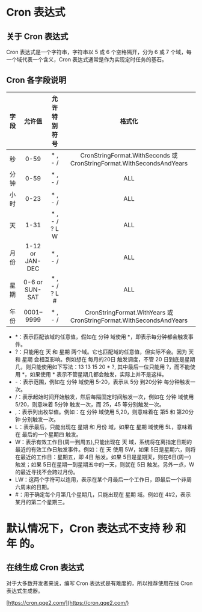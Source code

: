 # Cron 表达式

## 关于 Cron 表达式
Cron 表达式是一个字符串，字符串以 5 或 6 个空格隔开，分为 6 或 7 个域，每一个域代表一个含义，Cron 表达式通常是作为实现定时任务的基石。


## Cron 各字段说明
|字段	|允许值	|允许特别符号	|格式化|
|:---------:|:-----:|:---------:|:--------------------------------------------------------:|
|秒      	|0-59	|\* , - /	|CronStringFormat.WithSeconds 或 CronStringFormat.WithSecondsAndYears|
|分钟      	|0-59	|\* , - /	|ALL|
|小时      	|0-23	|\* , - /	|ALL|
|天      	|1-31	|\* , - / ? L W	|ALL|
|月份      	|1-12 or JAN-DEC	|\* , - /	|ALL|
|星期      	|0-6 or SUN-SAT	|\* , - / ? L #	|ALL|
|年份      	|0001–9999	|\* , - /	|CronStringFormat.WithYears 或 CronStringFormat.WithSecondsAndYears|

- *：表示匹配该域的任意值，假如在 分钟 域使用 *，即表示每分钟都会触发事件。
- ?：只能用在 天 和 星期 两个域。它也匹配域的任意值，但实际不会。因为 天 和 星期 会相互影响。例如想在 每月的20日 触发调度，不管 20 日到底是星期几，则只能使用如下写法：13 13 15 20 * ?, 其中最后一位只能用 ?，而不能使用 *，如果使用 * 表示不管星期几都会触发，实际上并不是这样。
- -：表示范围，例如在 分钟 域使用 5-20，表示从 5分 到20分钟 每分钟触发一次。
- /：表示起始时间开始触发，然后每隔固定时间触发一次，例如在 分钟 域使用 5/20，则意味着 5分钟 触发一次，而 25，45 等分别触发一次。
- ,：表示列出枚举值。例如：在 分钟 域使用 5,20，则意味着在 第5 和 第20分钟 分别触发一次。
- L：表示最后，只能出现在 星期 和 月份 域，如果在 星期 域使用 5L，意味着在 最后的一个星期四 触发。
- W：表示有效工作日(周一到周五),只能出现在 天 域，系统将在离指定日期的最近的有效工作日触发事件。例如：在 天 使用 5W，如果 5日是星期六，则将在最近的工作日：星期五，即 4日 触发。如果 5日是星期天，则在6日(周一)触发；如果 5日在星期一到星期五中的一天，则就在 5日 触发。另外一点，W 的最近寻找不会跨过月份。
- LW：这两个字符可以连用，表示在某个月最后一个工作日，即最后一个非周六周末的日期。
- #：用于确定每个月第几个星期几，只能出现在 星期 域。例如在 4#2，表示某月的第二个星期三。

# 默认情况下，Cron 表达式不支持 秒 和 年 的。

## 在线生成 Cron 表达式
对于大多数开发者来说，编写 Cron 表达式是有难度的，所以推荐使用在线 Cron 表达式生成器。

[https://cron.qqe2.com/](https://cron.qqe2.com/)